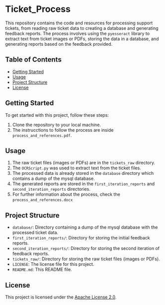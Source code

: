 # Ticket_Process

This repository contains the code and resources for processing support tickets, from reading raw ticket data to creating a database and generating feedback reports. The process involves using the `pyesseract` library to extract text from ticket images or PDFs, storing the data in a database, and generating reports based on the feedback provided.

## Table of Contents

- [Getting Started](#getting-started)
- [Usage](#usage)
- [Project Structure](#project-structure)
- [License](#license)

## Getting Started

To get started with this project, follow these steps:

1. Clone the repository to your local machine.
2. The instrucctions to follow the process are inside `process_and_references.pdf`.

## Usage

1. The raw ticket files (images or PDFs) are in the `tickets_raw` directory.
2. The `OCRScript.py` was used to extract text from the ticket files.
3. The processed data is already stored in the `database` directory which contains a dump of the mysql database.
5. The generated reports are stored in the `first_iteration_reports` and `second_iteration_reports` directories.
6. For further information about the process, check the `process_and_references.docx`

## Project Structure

- `database/`: Directory containing a dump of the mysql database with the processed ticket data.
- `first_iteration_reports/`: Directory for storing the initial feedback reports.
- `second_iteration_reports/`: Directory for storing the second iteration of feedback reports.
- `tickets_raw/`: Directory for storing the raw ticket files (images or PDFs).
- `LICENSE`: The license file for this project.
- `README.md`: This README file.

## License

This project is licensed under the [Apache License 2.0](LICENSE).
